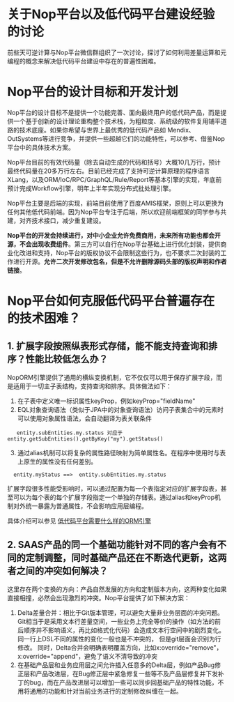 # 关于Nop平台以及低代码平台建设经验的讨论

前些天可逆计算与Nop平台微信群组织了一次讨论，探讨了如何利用差量运算和元编程的概念来解决低代码平台建设中存在的普遍性困难。

# Nop平台的设计目标和开发计划

Nop平台的设计目标不是提供一个功能完善、面向最终用户的低代码产品，而是提供一个基于创新的设计理论重构整个技术栈，为粗粒度、系统级的软件复用铺平道路的技术底座。如果你希望与世界上最优秀的低代码产品如 Mendix、OutSystems等进行竞争，并提供一些超越它们的功能特性，可以参考、借鉴Nop平台中的具体技术方案。

Nop平台目前的有效代码量（除去自动生成的代码和括号）大概10几万行，预计最终代码量在20多万行左右。目前已经完成了支持可逆计算原理的程序语言XLang，以及ORM/IoC/RPC/GraphQL/Rule/Report等基本引擎的实现，年底前预计完成Workflow引擎，明年上半年实现分布式批处理引擎。 

Nop平台主要是后端的实现，前端目前使用了百度AMIS框架，原则上可以更换为任何其他低代码前端。因为Nop平台专注于后端，所以欢迎前端框架的同学参与共建，对齐技术接口，减少重复建设。

**Nop平台的开发会持续进行，对中小企业允许免费商用，未来所有功能也都会开源，不会出现收费组件**。第三方可以自行在Nop平台基础上进行优化封装，提供商业化改进和支持，Nop平台的版权协议不会限制这些行为，也不要求二次封装的工作进行开源。**允许二次开发修改包名，但是不允许删除源码头部的版权声明和作者链接**。

# Nop平台如何克服低代码平台普遍存在的技术困难？

## 1. 扩展字段按照纵表形式存储，能不能支持查询和排序？性能比较低怎么办？

NopORM引擎提供了通用的横纵变换机制，它不仅仅可以用于保存扩展字段，而是适用于一切主子表结构，支持查询和排序。具体做法如下：

1. 在子表中定义唯一标识属性keyProp，例如keyProp="fieldName"
2. EQL对象查询语法（类似于JPA中的对象查询语法）访问子表集合中的元素时可以使用对象属性语法，会自动翻译为表关联条件
```
   entity.subEntities.my.status 对应于  entity.getSubEntities().getByKey("my").getStatus()
```
3. 通过alias机制可以将复杂的属性路径映射为简单属性名。在程序中使用时与表上原生的属性没有任何差别。

````
  entity.myStatus ==>  entity.subEntities.my.status
````

扩展字段很多性能受影响时，可以通过配置为每一个表指定对应的扩展字段表，甚至可以为每个表的每个扩展字段指定一个单独的存储表。通过alias和keyProp机制对外统一暴露为普通属性，不会影响应用层编程。

具体介绍可以参见 [低代码平台需要什么样的ORM引擎](https://zhuanlan.zhihu.com/p/543252423)

## 2. SAAS产品的同一个基础功能针对不同的客户会有不同的定制调整，同时基础产品还在不断迭代更新，这两者之间的冲突如何解决？

这里存在两个变换的方向：产品自然发展的方向和定制版本方向，这两种变化如果直接相撞，必然会出现激烈的冲突。Nop平台提供了如下解决方案：
1. Delta差量合并：相比于Git版本管理，可以避免大量非业务层面的冲突问题。
Git相当于是采用文本行差量空间，一些业务上完全等价的操作（如方法的前后顺序并不影响语义，再比如格式化代码）会造成文本行空间中的剧烈变化。同一行上DSL不同的属性的变化一般也是不冲突的，
但是git层面会识别为行修改。
同时，Delta合并会明确表明覆盖方向，比如x:override="remove"，x:override="append"，避免了语义不清导致的冲突
2. 在基础产品层和业务应用层之间允许插入任意多的Delta层，例如产品Bug修正层和产品改进层，在Bug修正层中紧急修复一些等不及产品层修复并下发补丁的bug，而在产品改进层可以增加一些可以同步回基础产品的特性功能，不用将通用的功能和针对当前业务进行的定制修改纠缠在一起。


